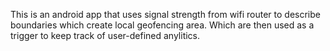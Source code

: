 This is an android app that uses signal strength from wifi router to describe
boundaries which create local geofencing area. Which are then used as a trigger
to keep track of user-defined anylitics.
